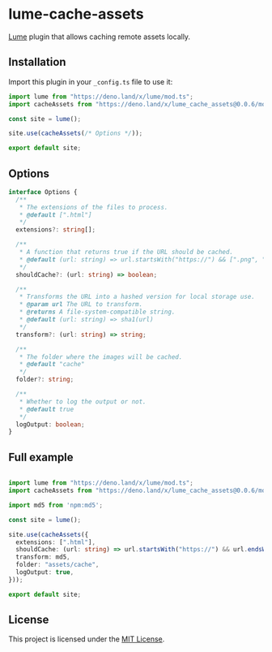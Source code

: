 # lume-cache-assets

[Lume](https://lume.land) plugin that allows caching remote assets locally.

## Installation

Import this plugin in your `_config.ts` file to use it:

```ts
import lume from "https://deno.land/x/lume/mod.ts";
import cacheAssets from "https://deno.land/x/lume_cache_assets@0.0.6/mod.ts";

const site = lume();

site.use(cacheAssets(/* Options */));

export default site;
```

## Options

```ts
interface Options {
  /**
   * The extensions of the files to process.
   * @default [".html"]
   */
  extensions?: string[];

  /**
   * A function that returns true if the URL should be cached.
   * @default (url: string) => url.startsWith("https://") && [".png", ".jpg", ".jpeg", ".gif", ".svg", ".ico", ".webp"].some((ext) => url.endsWith(ext)),
   */
  shouldCache?: (url: string) => boolean;

  /**
   * Transforms the URL into a hashed version for local storage use.
   * @param url The URL to transform.
   * @returns A file-system-compatible string.
   * @default (url: string) => sha1(url)
   */
  transform?: (url: string) => string;

  /**
   * The folder where the images will be cached.
   * @default "cache"
   */
  folder?: string;

  /**
   * Whether to log the output or not.
   * @default true
   */
  logOutput: boolean;
}
```

## Full example

```ts

import lume from "https://deno.land/x/lume/mod.ts";
import cacheAssets from "https://deno.land/x/lume_cache_assets@0.0.6/mod.ts";

import md5 from 'npm:md5';

const site = lume();

site.use(cacheAssets({
  extensions: [".html"],
  shouldCache: (url: string) => url.startsWith("https://") && url.endsWith(".png"),
  transform: md5,
  folder: "assets/cache",
  logOutput: true,
}));

export default site;
```

## License

This project is licensed under the [MIT License](./LICENSE).